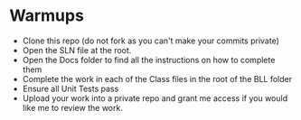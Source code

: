 # Warmups

* Clone this repo (do not fork as you can't make your commits private)
* Open the SLN file at the root.
* Open the Docs folder to find all the instructions on how to complete them
* Complete the work in each of the Class files in the root of the BLL folder
* Ensure all Unit Tests pass
* Upload your work into a private repo and grant me access if you would like me to review the work.

